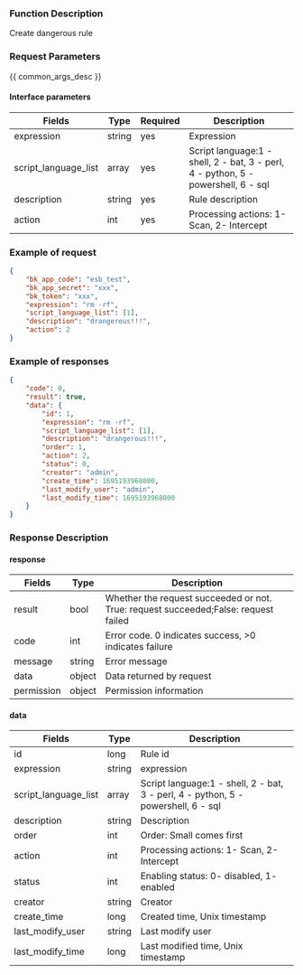 ### Function Description

Create dangerous rule

### Request Parameters

{{ common_args_desc }}

#### Interface parameters

| Fields               | Type   | Required | Description                                                  |
| -------------------- | ------ | -------- | ------------------------------------------------------------ |
| expression           | string | yes      | Expression                                                   |
| script_language_list | array  | yes      | Script language:1 - shell, 2 - bat, 3 - perl, 4 - python, 5 - powershell, 6 - sql |
| description          | string | yes      | Rule description                                             |
| action               | int    | yes      | Processing actions: 1- Scan, 2- Intercept                    |


### Example of request

```json
{
    "bk_app_code": "esb_test",
    "bk_app_secret": "xxx",
    "bk_token": "xxx",
    "expression": "rm -rf",
    "script_language_list": [1],
    "description": "drangerous!!!",
    "action": 2
}
```

### Example of responses

```json
{
    "code": 0,
    "result": true,
    "data": {
        "id": 1,
        "expression": "rm -rf",
        "script_language_list": [1],
        "description": "drangerous!!!",
        "order": 1,
        "action": 2,
        "status": 0,
        "creator": "admin",
        "create_time": 1695193968000,
        "last_modify_user": "admin",
        "last_modify_time": 1695193968000
    }
}
```

### Response Description

#### response

| Fields     | Type   | Description                                                  |
| ---------- | ------ | ------------------------------------------------------------ |
| result     | bool   | Whether the request succeeded or not. True: request succeeded;False: request failed |
| code       | int    | Error code. 0 indicates success, >0 indicates failure        |
| message    | string | Error message                                                |
| data       | object | Data returned by request                                     |
| permission | object | Permission information                                       |

#### data

| Fields               | Type   | Description                                                  |
| -------------------- | ------ | ------------------------------------------------------------ |
| id                   | long   | Rule id                                                      |
| expression           | string | expression                                                   |
| script_language_list | array  | Script language:1 - shell, 2 - bat, 3 - perl, 4 - python, 5 - powershell, 6 - sql |
| description          | string | Description                                                  |
| order                | int    | Order: Small comes first                                     |
| action               | int    | Processing actions: 1- Scan, 2- Intercept                    |
| status               | int    | Enabling status: 0- disabled, 1- enabled                     |
| creator              | string | Creator                                                      |
| create_time          | long   | Created time, Unix timestamp                                 |
| last_modify_user     | string | Last modify user                                             |
| last_modify_time     | long   | Last modified time, Unix timestamp                           |
